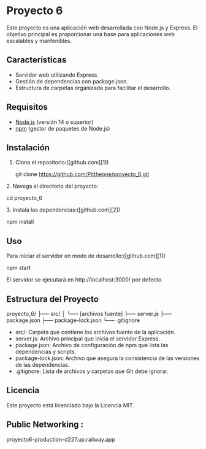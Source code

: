# Proyecto 6

Este proyecto es una aplicación web desarrollada con Node.js y Express. El objetivo principal es proporcionar una base para aplicaciones web escalables y mantenibles.

## Características

* Servidor web utilizando Express.
* Gestión de dependencias con package.json.
* Estructura de carpetas organizada para facilitar el desarrollo.

## Requisitos

* [Node.js](https://nodejs.org/) (versión 14 o superior)
* [npm](https://www.npmjs.com/) (gestor de paquetes de Node.js)

## Instalación

1. Clona el repositorio:([github.com][1])

   
   git clone https://github.com/Pittheone/proyecto_6.git
   


2\. Navega al directorio del proyecto:

cd proyecto_6


3\. Instala las dependencias:([github.com][2])

npm install



## Uso

Para iniciar el servidor en modo de desarrollo:([github.com][1])

npm start



El servidor se ejecutará en http://localhost:3000/ por defecto.

## Estructura del Proyecto

proyecto_6/
├── src/
│   └── [archivos fuente]
├── server.js
├── package.json
├── package-lock.json
└── .gitignore



* src/: Carpeta que contiene los archivos fuente de la aplicación.
* server.js: Archivo principal que inicia el servidor Express.
* package.json: Archivo de configuración de npm que lista las dependencias y scripts.
* package-lock.json: Archivo que asegura la consistencia de las versiones de las dependencias.
* .gitignore: Lista de archivos y carpetas que Git debe ignorar.


## Licencia

Este proyecto está licenciado bajo la Licencia MIT.

## Public Networking : 


proyecto6-production-d227.up.railway.app







